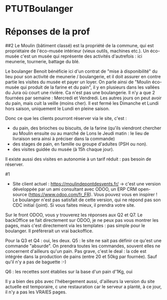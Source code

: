 # PTUTBoulanger

# Réponses de la prof
##2
 Le Moulin (bâtiment classé) est la propriété de la commune, qui est propriétaire de l'éco-musée intérieur (vieux outils, machines etc.). Un éco-musée c'est un musée qui représente des activités d'autrefois : ici meunerie, tournerie, battage du blé.

Le boulanger Benoit bénéficie ici d'un contrat de "mise à disponibilité" du lieu pour son activité de meunerie / boulangerie, et il doit assurer en contre partie les visites du musée et payer un loyer.
On parle ainsi de "Moulin éco-musée qui produit de la farine et du pain", il y en plusieurs dans les vallées du Jura où court une rivière. Ca n'est pas une boulangerie.
Il n'y a que 2 fournées par semaine : Mercredi et Vendredi. Les autres jours on peut avoir du pain, mais cuit la veille (moins cher). Il est fermé les Dimanche et Lundi hors saison, uniquement le Lundi en pleine saison.

Donc ce que les clients pourront réserver via le site, c'est :
- du pain, des brioches ou biscuits, de la farine (qu'ils viendront chercher au Moulin ensuite ou au marché de Lons le Jeudi matin : le lieu de livraison sera ainsi à préciser dans la commande)
- des stages de pain, en famille ou groupe d'adultes (PSH ou non).
- des visites guidée du musée (à 15h chaque jour).

Il existe aussi des visites en autonomie à un tarif réduit : pas besoin de réserver.

#1

- Site client actuel : https://moulindepontdesvents.fr/ -> c'est une version développée par un ami consultant avec ODOO, un ERP CRM open-source (https://www.odoo.com/fr_FR). Vous pouvez vous en inspirer ! Le boulanger n'est pas satisfait de cette version, qui ne répond pas son CDC initial (joint).
Si vous faites mieux, il prendra votre site.

Sur le front ODOO, vous y trouverez les réponses aux Q2 et Q7.
Le backOffice se fait directement sur ODOO, je ne peux pas vous montrer les pages, mais c'est directement via les templates : pas simple pour le boulanger. Il préfèrerait un vrai backoffice.

Pour la Q3 et Q4 : oui, les deux.
Q5 : le site ne sait pas définir ce qu'est une commande "absurde". On prendra toutes les commandes, souvent elles ne concernent d'ailleurs qu'un pain. Pas grave, c'est le deal : la cde est intégrée dans la production de pains (entre 20 et 50kg par fournée). Sauf qu'il n'y a pas de baguette :-)

Q6 : les recettes sont établies sur la base d'un pain d'1Kg, oui

Il y a bien des pbs avec l'hébergement aussi, d'ailleurs la version du site actuelle est temporaire, c une restauration car le serveur a planté, à ce jour, il n'y a pas les VRAIES pages.
